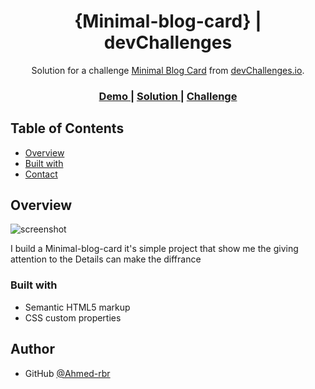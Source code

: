 <!-- Please update value in the {}  -->

<h1 align="center">{Minimal-blog-card} | devChallenges</h1>

<div align="center">
   Solution for a challenge <a href="https://devchallenges.io/challenge/minimal-blog-card" target="_blank">Minimal Blog Card</a> from <a href="http://devchallenges.io" target="_blank">devChallenges.io</a>.
</div>

<div align="center">
  <h3>
    <a href="{https://your-demo-link.your-domain}">
      Demo
    </a>
    <span> | </span>
    <a href="{https://your-url-to-the-solution}">
      Solution
    </a>
    <span> | </span>
    <a href="https://devchallenges.io/challenge/minimal-blog-card">
      Challenge
    </a>
  </h3>
</div>

<!-- TABLE OF CONTENTS -->

## Table of Contents

- [Overview](#overview)
- [Built with](#built-with)
- [Contact](#contact)

<!-- OVERVIEW -->

## Overview

![screenshot]()

I build a Minimal-blog-card it's simple project that show me the giving attention to the Details can make the diffrance

### Built with

- Semantic HTML5 markup
- CSS custom properties

## Author

- GitHub [@Ahmed-rbr](https://{github.com/Ahmed-rbr})
